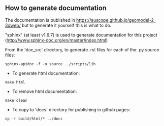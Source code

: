 ## How to generate documentation

The documentation is published in https://auscope.github.io/geomodel-2-3dweb/ but to generate it yourself this is what to do.


"sphinx" (at least v1.6.7) is used to generate documentation for this project (http://www.sphinx-doc.org/en/master/index.html)


From the 'doc_src' directory, to generate .rst files for each of the .py source files:

`sphinx-apidoc -f -o source ../scripts/lib`


* To generate html documentation:

`make html`


* To remove html documentation:

`make clean`


* To copy to 'docs' directory for publishing in github pages:

`cp -r build/html/* ../docs`

